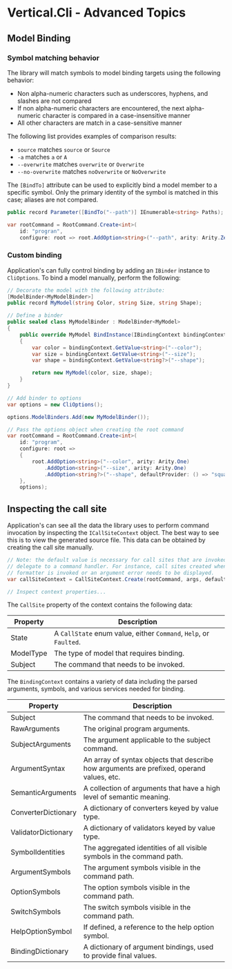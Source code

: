 # Vertical.Cli - Advanced Topics

## Model Binding

### Symbol matching behavior

The library will match symbols to model binding targets using the following behavior:
- Non alpha-numeric characters such as underscores, hyphens, and slashes are not compared
- If non alpha-numeric characters are encountered, the next alpha-numeric character is compared in a case-insensitive manner
- All other characters are match in a case-sensitive manner

The following list provides examples of comparison results:
- `source` matches `source` or `Source`
- `-a` matches `a` or `A`
- `--overwrite` matches `overwrite` or `Overwrite`
- `--no-overwrite` matches `noOverwrite` or `NoOverwrite`

The `[BindTo]` attribute can be used to explicitly bind a model member to a specific symbol. Only the primary identity of the symbol is matched in this case; aliases are not compared.

```csharp
public record Parameter([BindTo("--path")] IEnumerable<string> Paths);

var rootCommand = RootCommand.Create<int>(
    id: "progran",
    configure: root => root.AddOption<string>("--path", arity: Arity.ZeroOrMany));
```

### Custom binding

Application's can fully control binding by adding an `IBinder` instance to `CliOptions`. To bind a model manually, perform the following:

```csharp
// Decorate the model with the following attribute:
[ModelBinder<MyModelBinder>]
public record MyModel(string Color, string Size, string Shape);

// Define a binder
public sealed class MyModelBinder : ModelBinder<MyModel>
{
    public override MyModel BindInstance(IBindingContext bindingContext)
    {
        var color = bindingContext.GetValue<string>("--color");
        var size = bindingContext.GetValue<string>("--size");
        var shape = bindingContext.GetValue<string?>("--shape");

        return new MyModel(color, size, shape);
    }
}

// Add binder to options
var options = new CliOptions();

options.ModelBinders.Add(new MyModelBinder());

// Pass the options object when creating the root command
var rootCommand = RootCommand.Create<int>(
    id: "program",
    configure: root =>
    {
        root.AddOption<string>("--color", arity: Arity.One)
            .AddOption<string>("--size", arity: Arity.One)
            .AddOption<string?>("--shape", defaultProvider: () => "square");
    },
    options);
```

## Inspecting the call site

Application's can see all the data the library uses to perform command invocation by inspecting the `ICallSiteContext` object. The best way to see this is to view the generated source file. This data can be obtained by creating the call site manually.

```csharp
// Note: the default value is necessary for call sites that are invoked that do not
// delegate to a command handler. For instance, call sites created when the help
// formatter is invoked or an argument error needs to be displayed.
var callSiteContext = CallSiteContext.Create(rootCommand, args, defaultValue: 0);

// Inspect context properties...
```

The `CallSite` property of the context contains the following data:

|Property|Description|
|---|---|
|State|A `CallState` enum value, either `Command`, `Help`, or `Faulted`.|
|ModelType|The type of model that requires binding.|
|Subject|The command that needs to be invoked.|

The `BindingContext` contains a variety of data including the parsed arguments, symbols, and various services needed for binding.

|Property|Description|
|---|---|
|Subject|The command that needs to be invoked.|
|RawArguments|The original program arguments.|
|SubjectArguments|The argument applicable to the subject command.|
|ArgumentSyntax|An array of syntax objects that describe how arguments are prefixed, operand values, etc.|
|SemanticArguments|A collection of arguments that have a high level of semantic meaning.|
|ConverterDictionary|A dictionary of converters keyed by value type.|
|ValidatorDictionary|A dictionary of validators keyed by value type.|
|SymbolIdentities|The aggregated identities of all visible symbols in the command path.|
|ArgumentSymbols|The argument symbols visible in the command path.|
|OptionSymbols|The option symbols visible in the command path.|
|SwitchSymbols|The switch symbols visible in the command path.|
|HelpOptionSymbol|If defined, a reference to the help option symbol.|
|BindingDictionary|A dictionary of argument bindings, used to provide final values.|

